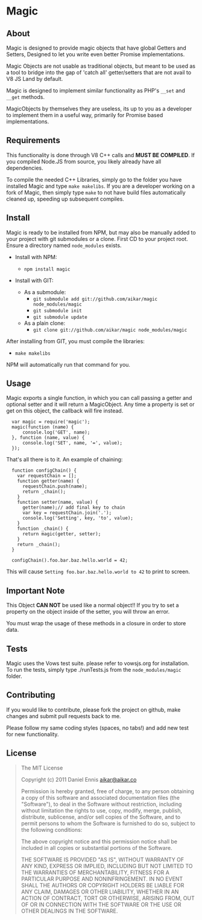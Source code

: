 # Magic

## About
Magic is designed to provide magic objects that have global Getters and Setters,
Designed to let you write even better Promise implementations.

Magic Objects are not usable as traditional objects, but meant to be used as a
tool to bridge into the gap of 'catch all' getter/setters that are not avail to
V8 JS Land by default.

Magic is designed to implement similar functionality as PHP's `__set` and `__get`
methods.

MagicObjects by themselves they are useless, its up to you as a developer to
implement them in a useful way, primarily for Promise based implementations.
## Requirements
This functionality is done through V8 C++ calls and **MUST BE COMPILED**.
If you compiled Node.JS from source, you likely already have all dependencies.

To compile the needed C++ Libraries, simply go to the folder you have installed
Magic and type `make makelibs`. If you are a developer working on a fork of
Magic, then simply type `make` to not have build files automatically cleaned
up, speeding up subsequent compiles.

## Install
Magic is ready to be installed from NPM, but may also be manually added
to your project with git submodules or a clone. First CD to your project root.
Ensure a directory named `node_modules` exists.

  - Install with NPM:
     - `npm install magic`
     
  - Install with GIT:
     - As a submodule:
        - `git submodule add git://github.com/aikar/magic node_modules/magic`
        - `git submodule init`
        - `git submodule update`
     - As a plain clone:
        - `git clone git://github.com/aikar/magic node_modules/magic`

After installing from GIT, you must compile the libraries:

  - `make makelibs`
  
NPM will automatically run that command for you.

## Usage
Magic exports a single function, in which you can call passing a getter and
optional setter and it will return a MagicObject. Any time a property is set
or get on this object, the callback will fire instead.

      var magic = require('magic');
      magic(function (name) {
          console.log('GET', name);
      }, function (name, value) {
          console.log('SET', name, '=', value);
      });
    
That's all there is to it. An example of chaining:

      function configChain() {
        var requestChain = [];
        function getter(name) {
          requestChain.push(name);
          return _chain();
        }
        function setter(name, value) {
          getter(name);// add final key to chain
          var key = requestChain.join('.');
          console.log('Setting', key, 'to', value);
        }
        function _chain() {
          return magic(getter, setter);
        }
        return _chain();
      }
      
      configChain().foo.bar.baz.hello.world = 42;
    
This will cause `Setting foo.bar.baz.hello.world to 42` to print to screen.

## Important Note
This Object **CAN NOT** be used like a normal object!! If you try to set a property
on the object inside of the setter, you will throw an error.

You must wrap the usage of these methods in a closure in order to store data.

## Tests
Magic uses the Vows test suite. please refer to vowsjs.org for installation.
To run the tests, simply type ./runTests.js from the `node_modules/magic`
folder.

## Contributing
If you would like to contribute, please fork the project on github, make changes
and submit pull requests back to me.

Please follow my same coding styles (spaces, no tabs!) and add new test for new
functionality.


## License
> The MIT License
>
>  Copyright (c) 2011 Daniel Ennis <aikar@aikar.co>
>
> Permission is hereby granted, free of charge, to any person obtaining a copy
> of this software and associated documentation files (the "Software"), to deal
> in the Software without restriction, including without limitation the rights
> to use, copy, modify, merge, publish, distribute, sublicense, and/or sell
> copies of the Software, and to permit persons to whom the Software is
> furnished to do so, subject to the following conditions:
>
> The above copyright notice and this permission notice shall be included in
> all copies or substantial portions of the Software.
>
> THE SOFTWARE IS PROVIDED "AS IS", WITHOUT WARRANTY OF ANY KIND, EXPRESS OR
> IMPLIED, INCLUDING BUT NOT LIMITED TO THE WARRANTIES OF MERCHANTABILITY,
> FITNESS FOR A PARTICULAR PURPOSE AND NONINFRINGEMENT. IN NO EVENT SHALL THE
> AUTHORS OR COPYRIGHT HOLDERS BE LIABLE FOR ANY CLAIM, DAMAGES OR OTHER
> LIABILITY, WHETHER IN AN ACTION OF CONTRACT, TORT OR OTHERWISE, ARISING FROM,
> OUT OF OR IN CONNECTION WITH THE SOFTWARE OR THE USE OR OTHER DEALINGS IN
> THE SOFTWARE.
